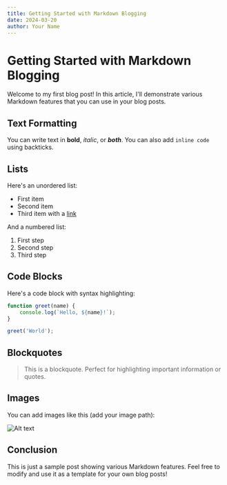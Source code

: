 ```yaml
---
title: Getting Started with Markdown Blogging
date: 2024-03-20
author: Your Name
---
```


# Getting Started with Markdown Blogging

Welcome to my first blog post! In this article, I'll demonstrate various Markdown features that you can use in your blog posts.

## Text Formatting

You can write text in **bold**, *italic*, or ***both***. You can also add `inline code` using backticks.

## Lists

Here's an unordered list:
- First item
- Second item
- Third item with a [link](https://example.com)

And a numbered list:
1. First step
2. Second step
3. Third step

## Code Blocks

Here's a code block with syntax highlighting:

```javascript
function greet(name) {
    console.log(`Hello, ${name}!`);
}

greet('World');
```

## Blockquotes

> This is a blockquote.
> Perfect for highlighting important information or quotes.

## Images

You can add images like this (add your image path):

![Alt text](../../../src/assets/images/sample.jpg)

## Conclusion

This is just a sample post showing various Markdown features. Feel free to modify and use it as a template for your own blog posts! 